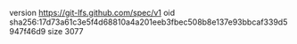 version https://git-lfs.github.com/spec/v1
oid sha256:17d73a61c3e5f4d68810a4a201eeb3fbec508b8e137e93bbcaf339d5947f46d9
size 3077
